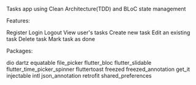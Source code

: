 Tasks app using Clean Architecture(TDD) and BLoC state management

Features:

Register
Login
Logout
View user's tasks
Create new task
Edit an existing task
Delete task
Mark task as done

Packages:

dio
dartz
equatable
file_picker
flutter_bloc
flutter_slidable
flutter_time_picker_spinner
fluttertoast
freezed
freezed_annotation
get_it
injectable
intl
json_annotation
retrofit
shared_preferences
